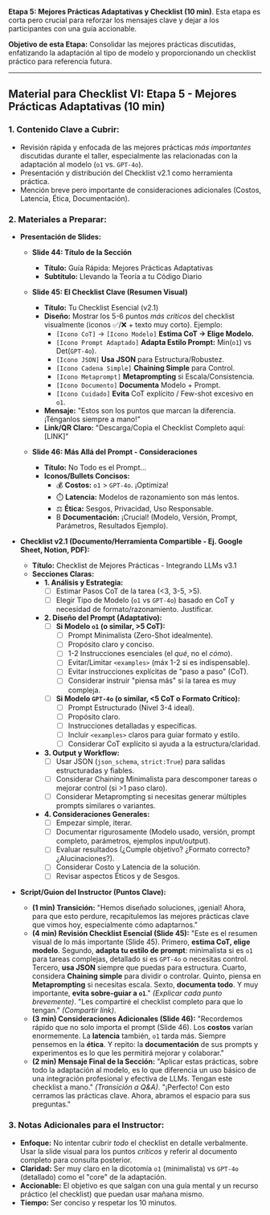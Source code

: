 **Etapa 5: Mejores Prácticas Adaptativas y Checklist (10 min)**. Esta etapa es corta pero crucial para reforzar los mensajes clave y dejar a los participantes con una guía accionable.

**Objetivo de esta Etapa:** Consolidar las mejores prácticas discutidas, enfatizando la adaptación al tipo de modelo y proporcionando un checklist práctico para referencia futura.

---

## Material para Checklist VI: Etapa 5 - Mejores Prácticas Adaptativas (10 min)

### 1. Contenido Clave a Cubrir:
*   Revisión rápida y enfocada de las mejores prácticas *más importantes* discutidas durante el taller, especialmente las relacionadas con la adaptación al modelo (`o1` vs. `GPT-4o`).
*   Presentación y distribución del Checklist v2.1 como herramienta práctica.
*   Mención breve pero importante de consideraciones adicionales (Costos, Latencia, Ética, Documentación).

### 2. Materiales a Preparar:

*   **Presentación de Slides:**
    *   **Slide 44: Título de la Sección**
        *   **Título:** Guía Rápida: Mejores Prácticas Adaptativas
        *   **Subtítulo:** Llevando la Teoría a tu Código Diario

    *   **Slide 45: El Checklist Clave (Resumen Visual)**
        *   **Título:** Tu Checklist Esencial (v2.1)
        *   **Diseño:** Mostrar los 5-6 puntos *más críticos* del checklist visualmente (iconos ✅/❌ + texto muy corto). Ejemplo:
            *   `[Icono CoT]` -> `[Icono Modelo]` **Estima CoT -> Elige Modelo.**
            *   `[Icono Prompt Adaptado]` **Adapta Estilo Prompt:** Min(`o1`) vs Det(`GPT-4o`).
            *   `[Icono JSON]` **Usa JSON** para Estructura/Robustez.
            *   `[Icono Cadena Simple]` **Chaining Simple** para Control.
            *   `[Icono Metaprompt]` **Metaprompting** si Escala/Consistencia.
            *   `[Icono Documento]` **Documenta** Modelo + Prompt.
            *   `[Icono Cuidado]` **Evita** CoT explícito / Few-shot excesivo en `o1`.
        *   **Mensaje:** "Estos son los puntos que marcan la diferencia. ¡Ténganlos siempre a mano!"
        *   **Link/QR Claro:** "Descarga/Copia el Checklist Completo aquí: [LINK]"

    *   **Slide 46: Más Allá del Prompt - Consideraciones**
        *   **Título:** No Todo es el Prompt...
        *   **Iconos/Bullets Concisos:**
            *   💰 **Costos:** `o1` > `GPT-4o`. ¡Optimiza!
            *   ⏱️ **Latencia:** Modelos de razonamiento son más lentos.
            *   ⚖️ **Ética:** Sesgos, Privacidad, Uso Responsable.
            *    B **Documentación:** ¡Crucial! (Modelo, Versión, Prompt, Parámetros, Resultados Ejemplo).

*   **Checklist v2.1 (Documento/Herramienta Compartible - Ej. Google Sheet, Notion, PDF):**
    *   **Título:** Checklist de Mejores Prácticas - Integrando LLMs v3.1
    *   **Secciones Claras:**
        *   **1. Análisis y Estrategia:**
            *   [ ] Estimar Pasos CoT de la tarea (<3, 3-5, >5).
            *   [ ] Elegir Tipo de Modelo (`o1` vs `GPT-4o`) basado en CoT y necesidad de formato/razonamiento. Justificar.
        *   **2. Diseño del Prompt (Adaptativo):**
            *   [ ] **Si Modelo `o1` (o similar, >5 CoT):**
                *   [ ] Prompt Minimalista (Zero-Shot idealmente).
                *   [ ] Propósito claro y conciso.
                *   [ ] 1-2 Instrucciones esenciales (el *qué*, no el *cómo*).
                *   [ ] Evitar/Limitar `<examples>` (máx 1-2 si es indispensable).
                *   [ ] Evitar instrucciones explícitas de "paso a paso" (CoT).
                *   [ ] Considerar instruir "piensa más" si la tarea es muy compleja.
            *   [ ] **Si Modelo `GPT-4o` (o similar, <5 CoT o Formato Crítico):**
                *   [ ] Prompt Estructurado (Nivel 3-4 ideal).
                *   [ ] Propósito claro.
                *   [ ] Instrucciones detalladas y específicas.
                *   [ ] Incluir `<examples>` claros para guiar formato y estilo.
                *   [ ] Considerar CoT explícito si ayuda a la estructura/claridad.
        *   **3. Output y Workflow:**
            *   [ ] Usar JSON (`json_schema`, `strict:True`) para salidas estructuradas y fiables.
            *   [ ] Considerar Chaining Minimalista para descomponer tareas o mejorar control (si >1 paso claro).
            *   [ ] Considerar Metaprompting si necesitas generar múltiples prompts similares o variantes.
        *   **4. Consideraciones Generales:**
            *   [ ] Empezar simple, iterar.
            *   [ ] Documentar rigurosamente (Modelo usado, versión, prompt completo, parámetros, ejemplos input/output).
            *   [ ] Evaluar resultados (¿Cumple objetivo? ¿Formato correcto? ¿Alucinaciones?).
            *   [ ] Considerar Costo y Latencia de la solución.
            *   [ ] Revisar aspectos Éticos y de Sesgos.

*   **Script/Guion del Instructor (Puntos Clave):**
    *   **(1 min) Transición:** "Hemos diseñado soluciones, ¡genial! Ahora, para que esto perdure, recapitulemos las mejores prácticas clave que vimos hoy, especialmente cómo adaptarnos."
    *   **(4 min) Revisión Checklist Esencial (Slide 45):** "Este es el resumen visual de lo más importante (Slide 45). Primero, **estima CoT, elige modelo**. Segundo, **adapta tu estilo de prompt**: minimalista si es `o1` para tareas complejas, detallado si es `GPT-4o` o necesitas control. Tercero, **usa JSON** siempre que puedas para estructura. Cuarto, considera **Chaining simple** para dividir o controlar. Quinto, piensa en **Metaprompting** si necesitas escala. Sexto, **documenta todo**. Y muy importante, **evita sobre-guiar a `o1`**." *(Explicar cada punto brevemente)*. "Les compartiré el checklist completo para que lo tengan." *(Compartir link)*.
    *   **(3 min) Consideraciones Adicionales (Slide 46):** "Recordemos rápido que no solo importa el prompt (Slide 46). Los **costos** varían enormemente. La **latencia** también, `o1` tarda más. Siempre pensemos en la **ética**. Y repito: la **documentación** de sus prompts y experimentos es lo que les permitirá mejorar y colaborar."
    *   **(2 min) Mensaje Final de la Sección:** "Aplicar estas prácticas, sobre todo la adaptación al modelo, es lo que diferencia un uso básico de una integración profesional y efectiva de LLMs. Tengan este checklist a mano." *(Transición a Q&A)*. "¡Perfecto! Con esto cerramos las prácticas clave. Ahora, abramos el espacio para sus preguntas."

### 3. Notas Adicionales para el Instructor:
*   **Enfoque:** No intentar cubrir *todo* el checklist en detalle verbalmente. Usar la slide visual para los puntos *críticos* y referir al documento completo para consulta posterior.
*   **Claridad:** Ser muy claro en la dicotomía `o1` (minimalista) vs `GPT-4o` (detallado) como el "core" de la adaptación.
*   **Accionable:** El objetivo es que salgan con una guía mental y un recurso práctico (el checklist) que puedan usar mañana mismo.
*   **Tiempo:** Ser conciso y respetar los 10 minutos.
